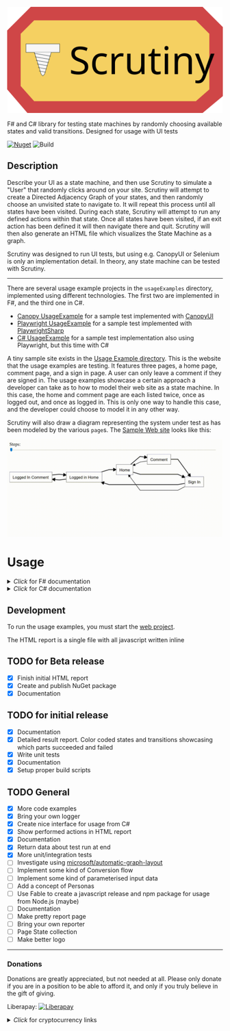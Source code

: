 ![Header](header.svg)

F# and C# library for testing state machines by randomly choosing available states and valid transitions. Designed for usage with UI tests

[![Nuget](https://img.shields.io/nuget/vpre/scrutiny?color=blue&style=for-the-badge)](https://www.nuget.org/packages/Scrutiny/) ![Build](https://github.com/kaeedo/Scrutiny/workflows/Build/badge.svg?branch=master)

## Description
Describe your UI as a state machine, and then use Scrutiny to simulate a "User" that randomly clicks around on your site.
Scrutiny will attempt to create a Directed Adjacency Graph of your states, and then randomly choose an unvisited state to navigate to.
It will repeat this process until all states have been visited.
During each state, Scrutiny will attempt to run any defined actions within that state.
Once all states have been visited, if an exit action has been defined it will then navigate there and quit.
Scrutiny will then also generate an HTML file which visualizes the State Machine as a graph.

Scrutiny was designed to run UI tests, but using e.g. CanopyUI or Selenium is only an implementation detail. In theory, any state machine can be tested with Scrutiny.

---

There are several usage example projects in the `usageExamples` directory, implemented using different technologies. The first two are implemented in F#, and the third one in C#.

* [Canopy UsageExample](usageExamples/UsageExample.Canopy) for a sample test implemented with [CanopyUI](https://github.com/lefthandedgoat/canopy)
* [Playwright UsageExample](usageExamples/UsageExample.Playwright) for a sample test implemented with [PlaywrightSharp](https://github.com/microsoft/playwright-sharp)
* [C# UsageExample](usageExamples/UsageExample.CSharp) for a sample test implementation also using Playwright, but this time with C#

A tiny sample site exists in the [Usage Example directory](usageExamples/Web). This is the website that the usage examples are testing. It features three pages, a home page, comment page, and a sign in page. A user can only leave a comment if they are signed in.
The usage examples showcase a certain approach a developer can take as to how to model their web site as a state machine. In this case, the home and comment page are each listed twice, once as logged out, and once as logged in.
This is only one way to handle this case, and the developer could choose to model it in any other way.

Scrutiny will also draw a diagram representing the system under test as has been modeled by the various `page`s. The [Sample Web site](usageExamples/Web) looks like this:

![SUT sample report](images/scrutinyDemo.gif)

# Usage

<details>
  <summary><i>Click</i> for F# documentation</summary>

Define one `page` object for each state in your UI. A state can be anything from a page, or an individual modal, or the same page as a different state, but altered, for example a logged in user.
A `page` looks like this:

    let loggedInComment = fun (globalState: GlobalState) ->
        page {
            name "Logged In Comment"

            localState (LoggedInComment())

            onEnter (fun ls ->
                printfn "Checking on page comment"
                // Do something with LocalState e.g. set the HomeLink property
                ls.HomeLink <- "#home"
                "#header" == "Comments"
            )

            onExit (fun _ ->
                printfn "Exiting comment"
            )

            transition ((fun ls -> click ls.HomeLink) ==> home)
            transition ((fun _ -> click "#signin") ==> signIn)

            action (fun _ -> () /*do something on the page*/)
            action (fun _ -> () /*do something else on the page*/)

            exitAction (fun _ -> () /*final action to perform before exiting the test*/)
        }

The `name` must be unique. Any number of `transition`s and any number of `action`s can be defined.
The `exitAction` is optional, and multiple `page`s can have an `exitAction`. If multiple are defined, Scrutiny will randomly choose one to perform.

The `GlobalState` in the example is any type defined in your test that you can use to pass data between states, e.g. `Username` or `IsLoggedIn`

The `LocalState` is specific to a state, and is constructed each time that state is visited. It's optional, but when set, all functions will have access to the local state via the function parameter. In the above example, `localState` is defined as:

    type LoggedInComment() =
        member val Comment = String.Empty with get, set


### Configuration
Some things can be configured via `ScrutinyConfig`. The default config is:

    { ScrutinyConfig.Seed = Environment.TickCount
      MapOnly = false
      ComprehensiveActions = true
      ComprehensiveStates = true
      ScrutinyResultFilePath = Directory.GetCurrentDirectory() + "/ScrutinyResult.html"
      Logger = printfn "%s" }

`Seed` is printed during each test to be able to recreate a specific test run.
`MapOnly` won't run the test at all, but only generate the HTML Graph report.
`ComprehensiveActions` will run ALL defined actions anytime it enters a state with actions defined. If false, it will run a random subset of actions.
`ComprehensiveStates` will visit ALL states in the state machine. If this is false, then it will visit at least half of all states before randomly quitting.
`ScrutinyResultFilePath` is the directory and specified file name that the generated HTML report will be saved in
`Logger` is how individual messages from scrutiny will be logged. The signature is `string -> unit`. This is useful for things like XUnit that bring their own console logging mechanism, or if you wanted to integrate a larger logging framework.

To actually run the test, call the `scrutinize` function with your entry state, config, and global state object. e.g.

    // Sample Global State. This can be anything, and all page states will receive the same instance
    type GlobalState() =
        member val IsSignedIn = false with get, set
        member val Username = "MyUsername" with get, set
        member val Number = 42

    [<EntryPoint>]
    let main argv =
        let options = FirefoxOptions()
        do options.AddAdditionalCapability("acceptInsecureCerts", true, true)

        use ff = new FirefoxDriver(options)
        let currentDirectory = DirectoryInfo(Directory.GetCurrentDirectory())

        let config =
            { ScrutinyConfig.Default with
                  Seed = 553931187
                  MapOnly = false
                  ComprehensiveActions = true
                  ComprehensiveStates = true
                  ScrutinyResultFilePath = currentDirectory.Parent.Parent.Parent.FullName + "/myResult.html" }

        // Start tests. In this case we're using CanopyUI, but can be any test runner e.g. XUnit or Expecto
        // Start CanopyUI tests
        "Scrutiny" &&& fun _ ->
            printfn "opening url"
            url "https://localhost:5001/home"

            let gs = GlobalState()

            // The call to start Scrutiny, and construct a graph and "click" through all states
            scrutinize config gs home
            // or
            // scrutinizeWithDefaultConfig gs home

        switchTo ff
        pin canopy.types.direction.Right

        run()
        quit ff

        0

At the end of the run, Scrutiny will return an object which contains the generated adjacency graph, as well as a list of individual steps taken, along with the actions performed in each state.

#### Important note for F# users
As the transitions ultimately depict a cyclic graph, it is necessary to declare module or namespace as recursive so that pages defined later can be referenced by pages earlier. Note the usage of the `rec` keyword.
e.g.:

    module rec MyPages =
        let firstPage = fun (globalState: GlobalState) ->
            page {
                name "First Page"
                transition ((fun () -> click "#second") ==> secondPage)
            }

        let secondPage = fun (globalState: GlobalState) ->
            page {
                name "Second Page"
                transition ((fun () -> click "#first") ==> firstPage)
            }

</details>

<details>
  <summary><i>Click</i> for C# documentation</summary>

Define one class for each state in your UI, and decorate it with the `PageState` attribute. A state can be anything from a page, or an individual modal, or the same page as a different state, but altered, for example a logged in user.
A `PageState` could look like this:

    using Scrutiny.CSharp;

    [PageState]
    public class LoggedInComment
    {
        private readonly GlobalState globalState;
        private string localComment = string.Empty;

        public LoggedInComment(GlobalState globalState)
        {
            // Construct anything necessary.
            // The constructor is called everytime Scrutiny navigates to this state
        }

        [OnEnter]
        public void OnEnter()
        {
            // Do something when scrutiny enters this state
            // Can optionally be async/await
            // Can only define one
        }

        [Action]
        public async Task WriteComments()
        {
            // Do something on the page
            // Can optionally be non-async
            // Define any number of these
        }

        [OnExit]
        public void OnExit()
        {
            // Do something when scrutiny exits this state
            // Can optionally be async/await
            // Can only define one
        }

        [ExitAction]
        public async Task ExitAction()
        {
            // One exit actions amongst all page states is chosen
            // Define any number of these
            // Can optionally be non-async
        }

        [TransitionTo(nameof(AnotherState))]
        public void TransitionToAnotherState()
        {
            // Code to perform state transition
            // Define any number of these
            // Can optionally be async/await
        }
    }

Available attriutes are:
`PageState` This decorates the class. Scrutiny will search for all `PageState`s within an assembly.
`OnEnter` Only one allowed per class. This method will be run anytime Scrutiny enters this state.
`OnExit` Only one allowed per class. This method will be run anytime Scrutiny exits this state.
`ExitAction` Once Scrutiny is done navigating through the states and actions, it will randomly choose a single exit action out of all defined exit actions to exit the state machine.
`Action` These are any actions that are performed within a state, and then stay in the same state.
`TransitionTo(string)` These are any methods that perform state transitions. Pass the name of another `PageState` to tell Scrutiny where the transition goes to.

### Configuration
Some things can be configured via the `Scrutiny.CSharp.Configuration.Configuration` POCO. The default config is:

    Seed = Environment.TickCount
    MapOnly = false
    ComprehensiveActions = true
    ComprehensiveStates = true
    ScrutinyResultFilePath = Directory.GetCurrentDirectory() + "/ScrutinyResult.html"
    Logger = (Action<string>)((s) => Console.WriteLine(s))

`Seed` is printed during each test to be able to recreate a specific test run.
`MapOnly` won't run the test at all, but only generate the HTML Graph report.
`ComprehensiveActions` will run ALL defined actions anytime it enters a state with actions defined. If false, it will run a random subset of actions.
`ComprehensiveStates` will visit ALL states in the state machine. If this is false, then it will visit at least half of all states before randomly quitting.
`ScrutinyResultFilePath` is the directory and specified file name that the generated HTML report will be saved in
`Logger` is how individual messages from scrutiny will be logged. This is useful for things like XUnit that bring their own console logging mechanism, or if you wanted to integrate a larger logging framework.

To actually run the test, call the `Scrutiny.CSharp.Scrutinize.Start<Home>(gs, config)` method. It takes your entry state as a generic type argument, and a constructed global state object as well as your config as parameters.

    using Scrutiny.CSharp;

    [Fact]
    public async Task WithAttrs()
    {
        var browser = await playwright.Firefox.LaunchAsync(headless: false);
        var context = await browser.NewContextAsync(ignoreHTTPSErrors: true);
        var page = await context.NewPageAsync();

        await page.GoToAsync("https://127.0.0.1:5001/home");

        var config = new Configuration
        {
            Seed = 553931187,
            MapOnly = false,
            ComprehensiveActions = true,
            ComprehensiveStates = true
        };

        var gs = new GlobalState(page, outputHelper);
        var result = Scrutinize.Start<Home>(gs, config);

        Assert.Equal(7, result.Steps.Count());
        Assert.Equal(5, result.Graph.Count());
    }

The global state can be any class you want it to be. Scrutiny will pass the instance that is passed into the start around to each `PageState` it visits.
At the end of the run, Scrutiny will return an object which contains the generated adjacency graph, as well as a list of individual steps taken, along with the actions performed in each state.


</details>

## Development
To run the usage examples, you must start the [web project](usageExamples/Web).

The HTML report is a single file with all javascript written inline

## TODO for Beta release
- [x] Finish initial HTML report
- [x] Create and publish NuGet package
- [x] Documentation

## TODO for initial release
- [x] Documentation
- [x] Detailed result report. Color coded states and transitions showcasing which parts succeeded and failed
- [x] Write unit tests
- [x] Documentation
- [x] Setup proper build scripts

## TODO General
- [x] More code examples
- [x] Bring your own logger
- [x] Create nice interface for usage from C#
- [x] Show performed actions in HTML report
- [x] Documentation
- [x] Return data about test run at end
- [x] More unit/integration tests
- [ ] Investigate using [microsoft/automatic-graph-layout](https://github.com/microsoft/automatic-graph-layout)
- [ ] Implement some kind of Conversion flow
- [ ] Implement some kind of parameterised input data
- [ ] Add a concept of Personas
- [ ] Use Fable to create a javascript release and npm package for usage from Node.js (maybe)
- [ ] Documentation
- [ ] Make pretty report page
- [ ] Bring your own reporter
- [ ] Page State collection
- [ ] Make better logo

---

### Donations

Donations are greatly appreciated, but not needed at all. Please only donate if you are in a position to be able to afford it, and only if you truly believe in the gift of giving.

Liberapay: [![Liberapay](https://liberapay.com/assets/widgets/donate.svg)](https://liberapay.com/kaeedo)
<details>
  <summary><i>Click</i> for cryptocurrency links</summary>
Ethereum: `0x05f231D19c19A2111fe03c923F26813Bad43B57f`
Cardano ADA: `addr1qx35nmy62dfp3n5tqgga92gxcnq5vkvflw963yg7fm5e5my68x9frc2qq0r8nstjtnjcrcnpmtpzwvp0sqz46y4ykrmqrd4dg9`
</details>


